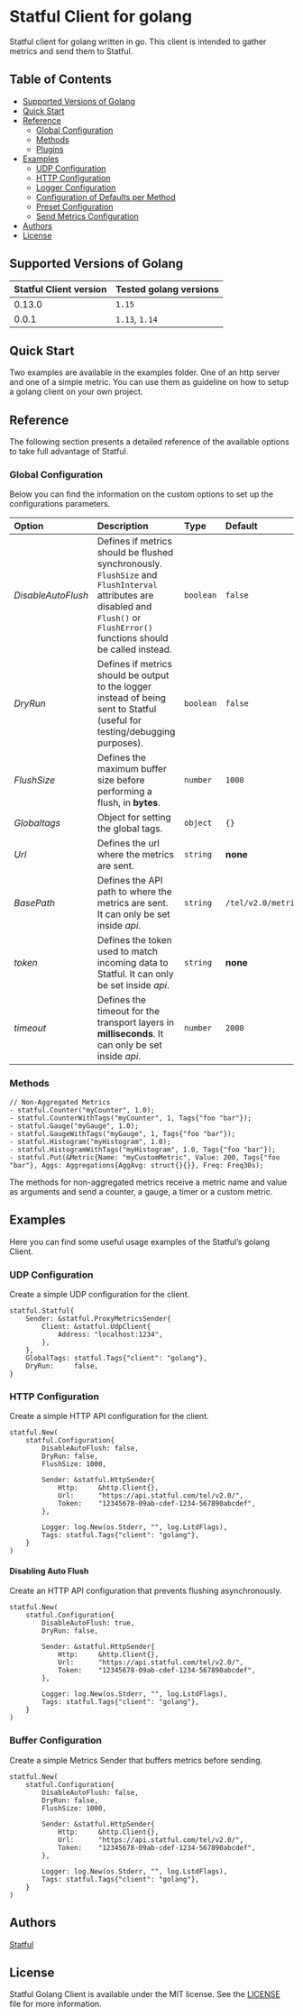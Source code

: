 
Statful Client for golang
==============

Statful client for golang written in go. This client is intended to gather metrics and send them to Statful.

## Table of Contents

* [Supported Versions of Golang](#supported-versions-of-golang)
* [Quick Start](#quick-start)
* [Reference](#reference)
  * [Global Configuration](#global-configuration)
  * [Methods](#methods)
  * [Plugins](#plugins)
* [Examples](#examples)
  * [UDP Configuration](#udp-configuration)
  * [HTTP Configuration](#http-configuration)
  * [Logger Configuration](#logger-configuration)
   * [Configuration of Defaults per Method](#configuration-of-defaults-per-method)
  * [Preset Configuration](#preset-configuration)
  * [Send Metrics Configuration](#send-metrics-configuration)
 * [Authors](#authors)
* [License](#license)

## Supported Versions of Golang

| Statful Client version | Tested golang versions  |
|:---|:---|
| 0.13.0 | `1.15` |
| 0.0.1 | `1.13`, `1.14` |

## Quick Start

Two examples are available in the examples folder. One of an http server and one of a simple metric.
You can use them as guideline on how to setup a golang client on your own project.

## Reference

The following section presents a detailed reference of the available options to take full advantage of Statful.

### Global Configuration

Below you can find the information on the custom options to set up the configurations parameters.

| Option | Description | Type | Default | Required |
|:---|:---|:---|:---|:---|
| _DisableAutoFlush_ | Defines if metrics should be flushed synchronously. ``FlushSize`` and ``FlushInterval`` attributes are disabled and ``Flush()`` or ``FlushError()`` functions should be called instead. | `boolean` | `false` | **NO** |
| _DryRun_ | Defines if metrics should be output to the logger instead of being sent to Statful (useful for testing/debugging purposes). | `boolean` | `false` | **NO** |
| _FlushSize_ | Defines the maximum buffer size before performing a flush, in **bytes**. | `number` | `1000` | **NO** |
| _Globaltags_ | Object for setting the global tags. | `object` | `{}` | **NO** |
| _Url_ | Defines the url where the metrics are sent. | `string` | **none** | **NO** |
| _BasePath_ | Defines the API path to where the metrics are sent. It can only be set inside _api_. | `string` | `/tel/v2.0/metric` | **NO** |
| _token_ | Defines the token used to match incoming data to Statful. It can only be set inside _api_. | `string` | **none** | **YES** |
| _timeout_ | Defines the timeout for the transport layers in **milliseconds**. It can only be set inside _api_. | `number` | `2000` | **NO** |

### Methods

```golang
// Non-Aggregated Metrics
- statful.Counter("myCounter", 1.0);
- statful.CounterWithTags("myCounter", 1, Tags{"foo "bar"});
- statful.Gauge("myGauge", 1.0);
- statful.GaugeWithTags("myGauge", 1, Tags{"foo "bar"});
- statful.Histogram("myHistogram", 1.0);
- statful.HistogramWithTags("myHistogram", 1.0, Tags{"foo "bar"});
- statful.Put(&Metric{Name: "myCustomMetric", Value: 200, Tags{"foo "bar"}, Aggs: Aggregations{AggAvg: struct{}{}}, Freq: Freq30s);
```

The methods for non-aggregated metrics receive a metric name and value as arguments and send a counter, a gauge, a timer or a custom metric.

## Examples

Here you can find some useful usage examples of the Statful’s golang Client.

### UDP Configuration

Create a simple UDP configuration for the client.

```golang
statful.Statful{
    Sender: &statful.ProxyMetricsSender{
        Client: &statful.UdpClient{
            Address: "localhost:1234",
        },
    },
    GlobalTags: statful.Tags{"client": "golang"},
    DryRun:     false,
}
```

### HTTP Configuration

Create a simple HTTP API configuration for the client.

```golang
statful.New(
    statful.Configuration{
        DisableAutoFlush: false,
        DryRun: false,
        FlushSize: 1000,

        Sender: &statful.HttpSender{
            Http:     &http.Client{},
            Url:      "https://api.statful.com/tel/v2.0/",
            Token:    "12345678-09ab-cdef-1234-567890abcdef",
        },

        Logger: log.New(os.Stderr, "", log.LstdFlags),
        Tags: statful.Tags{"client": "golang"},
    }
)
```

#### Disabling Auto Flush

Create an HTTP API configuration that prevents flushing asynchronously.

```golang
statful.New(
    statful.Configuration{
        DisableAutoFlush: true,
        DryRun: false,

        Sender: &statful.HttpSender{
            Http:     &http.Client{},
            Url:      "https://api.statful.com/tel/v2.0/",
            Token:    "12345678-09ab-cdef-1234-567890abcdef",
        },

        Logger: log.New(os.Stderr, "", log.LstdFlags),
        Tags: statful.Tags{"client": "golang"},
    }
)
```

### Buffer Configuration

Create a simple Metrics Sender that buffers metrics before sending.

```golang
statful.New(
    statful.Configuration{
        DisableAutoFlush: false,
        DryRun: false,
        FlushSize: 1000,

        Sender: &statful.HttpSender{
            Http:     &http.Client{},
            Url:      "https://api.statful.com/tel/v2.0/",
            Token:    "12345678-09ab-cdef-1234-567890abcdef",
        },

        Logger: log.New(os.Stderr, "", log.LstdFlags),
        Tags: statful.Tags{"client": "golang"},
    }
)
```

## Authors

[Statful](https://github.com/Statful)

## License

Statful Golang Client is available under the MIT license. See the [LICENSE](https://raw.githubusercontent.com/statful/statful-client-objc/master/LICENSE) file for more information.

